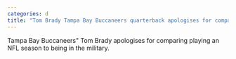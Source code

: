 ```yaml
---
categories: d
title: "Tom Brady Tampa Bay Buccaneers quarterback apologises for comparing NFL and military"
---
```

Tampa Bay Buccaneers" Tom Brady apologises for comparing playing an NFL season to being in the military.